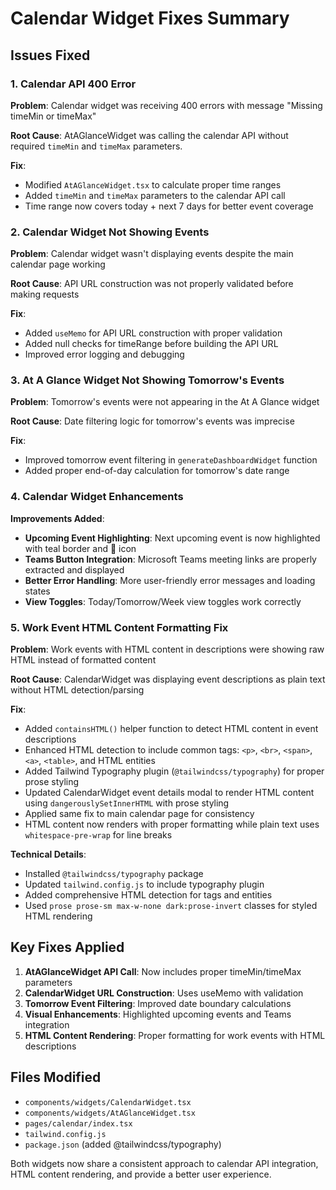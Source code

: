# Calendar Widget Fixes Summary

## Issues Fixed

### 1. Calendar API 400 Error
**Problem**: Calendar widget was receiving 400 errors with message "Missing timeMin or timeMax"

**Root Cause**: AtAGlanceWidget was calling the calendar API without required `timeMin` and `timeMax` parameters.

**Fix**: 
- Modified `AtAGlanceWidget.tsx` to calculate proper time ranges
- Added `timeMin` and `timeMax` parameters to the calendar API call
- Time range now covers today + next 7 days for better event coverage

### 2. Calendar Widget Not Showing Events
**Problem**: Calendar widget wasn't displaying events despite the main calendar page working

**Root Cause**: API URL construction was not properly validated before making requests

**Fix**:
- Added `useMemo` for API URL construction with proper validation
- Added null checks for timeRange before building the API URL
- Improved error logging and debugging

### 3. At A Glance Widget Not Showing Tomorrow's Events
**Problem**: Tomorrow's events were not appearing in the At A Glance widget

**Root Cause**: Date filtering logic for tomorrow's events was imprecise

**Fix**:
- Improved tomorrow event filtering in `generateDashboardWidget` function
- Added proper end-of-day calculation for tomorrow's date range

### 4. Calendar Widget Enhancements
**Improvements Added**:
- **Upcoming Event Highlighting**: Next upcoming event is now highlighted with teal border and 📍 icon
- **Teams Button Integration**: Microsoft Teams meeting links are properly extracted and displayed
- **Better Error Handling**: More user-friendly error messages and loading states
- **View Toggles**: Today/Tomorrow/Week view toggles work correctly

### 5. Work Event HTML Content Formatting Fix
**Problem**: Work events with HTML content in descriptions were showing raw HTML instead of formatted content

**Root Cause**: CalendarWidget was displaying event descriptions as plain text without HTML detection/parsing

**Fix**:
- Added `containsHTML()` helper function to detect HTML content in event descriptions
- Enhanced HTML detection to include common tags: `<p>`, `<br>`, `<span>`, `<a>`, `<table>`, and HTML entities
- Added Tailwind Typography plugin (`@tailwindcss/typography`) for proper prose styling
- Updated CalendarWidget event details modal to render HTML content using `dangerouslySetInnerHTML` with prose styling
- Applied same fix to main calendar page for consistency
- HTML content now renders with proper formatting while plain text uses `whitespace-pre-wrap` for line breaks

**Technical Details**:
- Installed `@tailwindcss/typography` package
- Updated `tailwind.config.js` to include typography plugin
- Added comprehensive HTML detection for tags and entities
- Used `prose prose-sm max-w-none dark:prose-invert` classes for styled HTML rendering

## Key Fixes Applied
1. **AtAGlanceWidget API Call**: Now includes proper timeMin/timeMax parameters
2. **CalendarWidget URL Construction**: Uses useMemo with validation
3. **Tomorrow Event Filtering**: Improved date boundary calculations
4. **Visual Enhancements**: Highlighted upcoming events and Teams integration
5. **HTML Content Rendering**: Proper formatting for work events with HTML descriptions

## Files Modified
- `components/widgets/CalendarWidget.tsx`
- `components/widgets/AtAGlanceWidget.tsx`
- `pages/calendar/index.tsx`
- `tailwind.config.js`
- `package.json` (added @tailwindcss/typography)

Both widgets now share a consistent approach to calendar API integration, HTML content rendering, and provide a better user experience.
